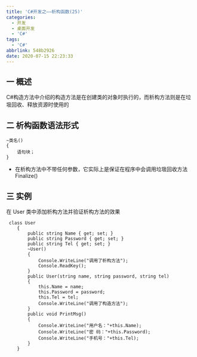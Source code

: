 ```yaml
---
title: 'C#开发之——析构函数(25)'
categories:
  - 开发
  - 桌面开发
  - 'C#'
tags:
  - 'C#'
abbrlink: 548b2926
date: 2020-07-15 22:23:33
---
```

## 一 概述

C#构造方法中介绍的构造方法是在创建类的对象时执行的，而析构方法则是在垃圾回收、释放资源时使用的

<!--more-->

## 二 析构函数语法形式

```
~类名()
{
    语句块；
}
```

* 在析构方法中不带任何参数，它实际上是保证在程序中会调用垃圾回收方法Finalize()

## 三 实例

 在 User 类中添加析构方法并验证析构方法的效果 

```
 class User
    {
        public string Name { get; set; }
        public string Password { get; set; }
        public string Tel { get; set; }
        ~User()
        {
            Console.WriteLine("调用了析构方法");
            Console.ReadKey();
        }
        public User(string name, string password, string tel)
        {
            this.Name = name;
            this.Password = password;
            this.Tel = tel;
            Console.WriteLine("调用了构造方法");
        }
        public void PrintMsg()
        {
            Console.WriteLine("用户名："+this.Name);
            Console.WriteLine("密 码："+this.Password);
            Console.WriteLine("手机号："+this.Tel);
        }
    }
```

